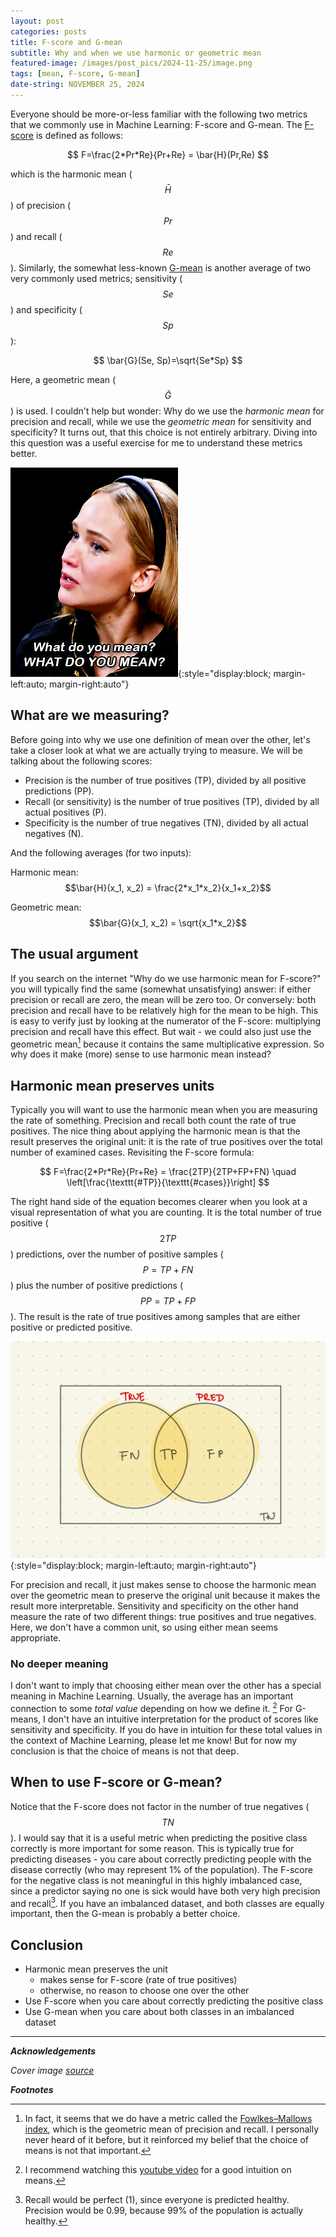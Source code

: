 ```yaml
---
layout: post
categories: posts
title: F-score and G-mean 
subtitle: Why and when we use harmonic or geometric mean
featured-image: /images/post_pics/2024-11-25/image.png
tags: [mean, F-score, G-mean]
date-string: NOVEMBER 25, 2024
---
```

Everyone should be more-or-less familiar with the following two metrics that we commonly use in Machine Learning: F-score and G-mean. The [F-score](https://en.wikipedia.org/wiki/F-score) is defined as follows:

$$
F=\frac{2*Pr*Re}{Pr+Re} = \bar{H}(Pr,Re)
$$

which is the harmonic mean ($$\bar{H}$$) of precision ($$Pr$$) and recall ($$Re$$). Similarly, the somewhat less-known [G-mean](https://imbalanced-learn.org/dev/references/generated/imblearn.metrics.geometric_mean_score.html) is another average of two very commonly used metrics; sensitivity ($$Se$$) and specificity ($$Sp$$):

$$
\bar{G}(Se, Sp)=\sqrt{Se*Sp}
$$

Here, a geometric mean ($$\bar{G}$$) is used. 
I couldn't help but wonder: Why do we use the *harmonic mean* for precision and recall, while we use the *geometric mean* for sensitivity and specificity? It turns out, that this choice is not entirely arbitrary. Diving into this question was a useful exercise for me to understand these metrics better.

![image](/images/post_pics/2024-11-25/mean.png){:style="display:block; margin-left:auto; margin-right:auto"} 

## What are we measuring?

Before going into why we use one definition of mean over the other, let's take a closer look at what we are actually trying to measure. We will be talking about the following scores:

- Precision is the number of true positives (TP), divided by all positive predictions (PP).
- Recall (or sensitivity) is the number of true positives (TP), divided by all actual positives (P).
- Specificity is the number of true negatives (TN), divided by all actual negatives (N).

And the following averages (for two inputs):

Harmonic mean: $$\bar{H}(x_1, x_2) = \frac{2*x_1*x_2}{x_1+x_2}$$

Geometric mean: $$\bar{G}(x_1, x_2) = \sqrt{x_1*x_2}$$

## The usual argument
If you search on the internet "Why do we use harmonic mean for F-score?" you will typically find the same (somewhat unsatisfying) answer: if either precision or recall are zero, the mean will be zero too. Or conversely: both precision and recall have to be relatively high for the mean to be high. This is easy to verify just by looking at the numerator of the F-score: multiplying precision and recall have this effect. But wait - we could also just use the geometric mean[^1] because it contains the same multiplicative expression. So why does it make (more) sense to use harmonic mean instead?

## Harmonic mean preserves units
Typically you will want to use the harmonic mean when you are measuring the rate of something. Precision and recall both count the rate of true positives.
The nice thing about applying the harmonic mean is that the result preserves the original unit: it is the rate of true positives over the total number of examined cases. Revisiting the F-score formula:

$$
F=\frac{2*Pr*Re}{Pr+Re} = \frac{2TP}{2TP+FP+FN} \quad \left[\frac{\texttt{#TP}}{\texttt{#cases}}\right]
$$

The right hand side of the equation becomes clearer when you look at a visual representation of what you are counting. It is the total number of true positive ($$2TP$$) predictions, over the number of positive samples ($$P=TP+FN$$) plus the number of positive predictions ($$PP=TP+FP$$). The result is the rate of true positives among samples that are either positive or predicted positive.

![image](/images/post_pics/2024-11-25/venn-pred.jpeg){:style="display:block; margin-left:auto; margin-right:auto"}

For precision and recall, it just makes sense to choose the harmonic mean over the geometric mean to preserve the original unit because it makes the result more interpretable.
Sensitivity and specificity on the other hand measure the rate of two different things: true positives and true negatives. Here, we don't have a common unit, so using either mean seems appropriate.

### No deeper meaning
I don't want to imply that choosing either mean over the other has a special meaning in Machine Learning.
Usually, the average has an important connection to some *total value* depending on how we define it. [^3]
For G-means, I don't have an intuitive interpretation for the product of scores like sensitivity and specificity.
If you do have in intuition for these total values in the context of Machine Learning, please let me know! But for now my conclusion is that the choice of means is not that deep.

## When to use F-score or G-mean?
Notice that the F-score does not factor in the number of true negatives ($$TN$$). I would say that it is a useful metric when predicting the positive class correctly is more important for some reason. This is typically true for predicting diseases - you care about correctly predicting people with the disease correctly (who may represent 1% of the population). 
The F-score for the negative class is not meaningful in this highly imbalanced case, since a predictor saying no one is sick would have both very high precision and recall[^2].
If you have an imbalanced dataset, and both classes are equally important, then the G-mean is probably a better choice.

## Conclusion
- Harmonic mean preserves the unit
  - makes sense for F-score (rate of true positives)
  - otherwise, no reason to choose one over the other
- Use F-score when you care about correctly predicting the positive class
- Use G-mean when you care about both classes in an imbalanced dataset

---
_**Acknowledgements**_

_Cover image [source](https://www.artthugmagazine.com/home-2/bookreviews/coalescinggeometries)_

_**Footnotes**_

[^1]: In fact, it seems that we do have a metric called the [Fowlkes–Mallows index](https://en.wikipedia.org/wiki/Fowlkes%E2%80%93Mallows_index), which is the geometric mean of precision and recall. I personally never heard of it before, but it reinforced my belief that the choice of means is not that important.

[^2]: Recall would be perfect (1), since everyone is predicted healthy. Precision would be 0.99, because 99% of the population is actually healthy.

[^3]: I recommend watching this [youtube video](https://www.youtube.com/watch?v=V1_4nNm8a6w) for a good intuition on means.